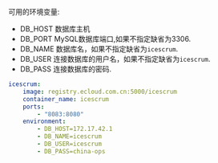 
可用的环境变量:

* DB_HOST  数据库主机
* DB_PORT MySQL数据库端口,如果不指定缺省为3306.
* DB_NAME 数据库名，如果不指定缺省为`icescrum`.
* DB_USER 连接数据库的用户名，如果不指定缺省为`icescrum`.
* DB_PASS 连接数据库的密码.

``` yml
icescrum:
    image: registry.ecloud.com.cn:5000/icescrum
    container_name: icescrum
    ports:
        - "8083:8080"
    environment:
        - DB_HOST=172.17.42.1
        - DB_NAME=icescrum
        - DB_USER=icescrum
        - DB_PASS=china-ops
```
